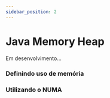 ```yaml
---
sidebar_position: 2
---
```


# Java Memory Heap

Em desenvolvimento...

### Definindo uso de memória

### Utilizando o NUMA